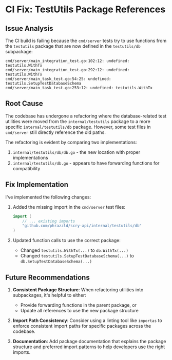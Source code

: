 # CI Fix: TestUtils Package References

## Issue Analysis

The CI build is failing because the `cmd/server` tests try to use functions from the `testutils` package that are now defined in the `testutils/db` subpackage:

```
cmd/server/main_integration_test.go:102:12: undefined: testutils.WithTx
cmd/server/main_integration_test.go:292:12: undefined: testutils.WithTx
cmd/server/main_task_test.go:54:25: undefined: testutils.SetupTestDatabaseSchema
cmd/server/main_task_test.go:253:12: undefined: testutils.WithTx
```

## Root Cause

The codebase has undergone a refactoring where the database-related test utilities were moved from the `internal/testutils` package to a more specific `internal/testutils/db` package. However, some test files in `cmd/server` still directly reference the old paths.

The refactoring is evident by comparing two implementations:
1. `internal/testutils/db/db.go` - the new location with proper implementations
2. `internal/testutils/db.go` - appears to have forwarding functions for compatibility

## Fix Implementation

I've implemented the following changes:

1. Added the missing import in the `cmd/server` test files:
   ```go
   import (
       // ... existing imports
       "github.com/phrazzld/scry-api/internal/testutils/db"
   )
   ```

2. Updated function calls to use the correct package:
   - Changed `testutils.WithTx(...)` to `db.WithTx(...)`
   - Changed `testutils.SetupTestDatabaseSchema(...)` to `db.SetupTestDatabaseSchema(...)`

## Future Recommendations

1. **Consistent Package Structure**: When refactoring utilities into subpackages, it's helpful to either:
   - Provide forwarding functions in the parent package, or
   - Update all references to use the new package structure

2. **Import Path Consistency**: Consider using a linting tool like `importas` to enforce consistent import paths for specific packages across the codebase.

3. **Documentation**: Add package documentation that explains the package structure and preferred import patterns to help developers use the right imports.
